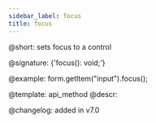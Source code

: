 ```yaml
---
sidebar_label: focus
title: focus
---          
```


@short: sets focus to a control

@signature: {'focus(): void;'}



@example:
form.getItem("input").focus();


@template: api_method
@descr:

@changelog: added in v7.0
